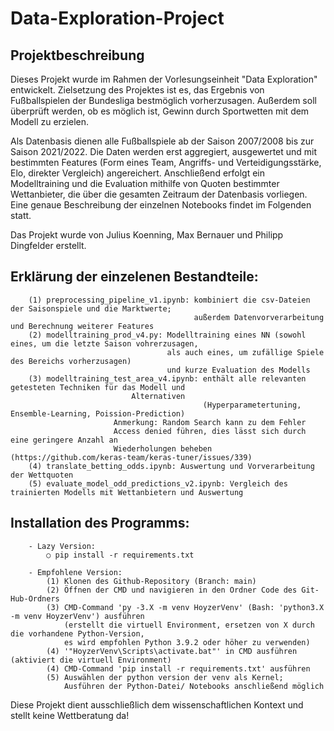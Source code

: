 # Data-Exploration-Project

## Projektbeschreibung

Dieses Projekt wurde im Rahmen der Vorlesungseinheit "Data Exploration" entwickelt. Zielsetzung des Projektes ist es, das Ergebnis von Fußballspielen der Bundesliga bestmöglich vorherzusagen. Außerdem soll überprüft werden, ob es möglich ist, Gewinn durch Sportwetten mit dem Modell zu erzielen.

Als Datenbasis dienen alle Fußballspiele ab der Saison 2007/2008 bis zur Saison 2021/2022. Die Daten werden erst aggregiert, ausgewertet und mit bestimmten Features (Form eines Team, Angriffs- und Verteidigungsstärke, Elo, direkter Vergleich) angereichert. Anschließend erfolgt ein Modelltraining und die Evaluation mithilfe von Quoten bestimmter Wettanbieter, die über die gesamten Zeitraum der Datenbasis vorliegen. Eine genaue Beschreibung der einzelnen Notebooks findet im Folgenden statt.

Das Projekt wurde von Julius Koenning, Max Bernauer und Philipp Dingfelder erstellt.

## Erklärung der einzelenen Bestandteile:

```
    (1) preprocessing_pipeline_v1.ipynb: kombiniert die csv-Dateien der Saisonspiele und die Marktwerte;
                                         außerdem Datenvorverarbeitung und Berechnung weiterer Features
    (2) modelltraining_prod_v4.py: Modelltraining eines NN (sowohl eines, um die letzte Saison vohrerzusagen,
                                   als auch eines, um zufällige Spiele des Bereichs vorherzusagen)
                                   und kurze Evaluation des Modells
    (3) modelltraining_test_area_v4.ipynb: enthält alle relevanten getesteten Techniken für das Modell und 
    					   Alternativen
                                           (Hyperparametertuning, Ensemble-Learning, Poission-Prediction)
					   Anmerkung: Random Search kann zu dem Fehler 
					   Access denied führen, dies lässt sich durch eine geringere Anzahl an
					   Wiederholungen beheben (https://github.com/keras-team/keras-tuner/issues/339)
    (4) translate_betting_odds.ipynb: Auswertung und Vorverarbeitung der Wettquoten
    (5) evaluate_model_odd_predictions_v2.ipynb: Vergleich des trainierten Modells mit Wettanbietern und Auswertung

```

## Installation des Programms:

```
	- Lazy Version:
		○ pip install -r requirements.txt

	- Empfohlene Version:
		(1) Klonen des Github-Repository (Branch: main)
		(2) Öffnen der CMD und navigieren in den Ordner Code des Git-Hub-Ordners
		(3) CMD-Command 'py -3.X -m venv HoyzerVenv' (Bash: 'python3.X -m venv HoyzerVenv') ausführen
		    (erstellt die virtuell Environment, ersetzen von X durch die vorhandene Python-Version,
		    es wird empfohlen Python 3.9.2 oder höher zu verwenden)
		(4) '"HoyzerVenv\Scripts\activate.bat"' in CMD ausführen (aktiviert die virtuell Environment)
		(4) CMD-Command 'pip install -r requirements.txt' ausführen
		(5) Auswählen der python version der venv als Kernel;
		    Ausführen der Python-Datei/ Notebooks anschließend möglich
```

Diese Projekt dient ausschließlich dem wissenschaftlichen Kontext und stellt keine Wettberatung da!
